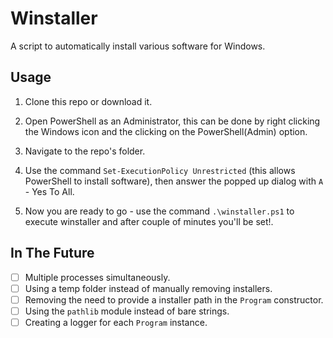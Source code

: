 # Winstaller

A script to automatically install various software for Windows.

## Usage

1. Clone this repo or download it.

2. Open PowerShell as an Administrator, this can be done by right clicking the Windows icon and the clicking on the PowerShell(Admin) option.

3. Navigate to the repo's folder.

4. Use the command `Set-ExecutionPolicy Unrestricted` (this allows PowerShell to install software), then answer the popped up dialog with `A` - Yes To All.

5. Now you are ready to go - use the command `.\winstaller.ps1` to execute winstaller and after couple of minutes you'll be set!.

## In The Future

- [ ] Multiple processes simultaneously.
- [ ] Using a temp folder instead of manually removing installers.
- [ ] Removing the need to provide a installer path in the `Program` constructor.
- [ ] Using the `pathlib` module instead of bare strings.
- [ ] Creating a logger for each `Program` instance.
